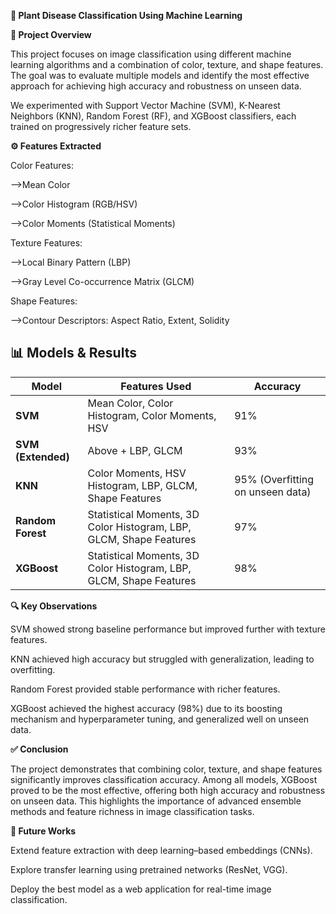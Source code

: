 **🌿 Plant Disease Classification Using Machine Learning**

**📌 Project Overview**

This project focuses on image classification using different machine learning algorithms and a combination of color, texture, and shape features. The goal was to evaluate multiple models and identify the most effective approach for achieving high accuracy and robustness on unseen data.

We experimented with Support Vector Machine (SVM), K-Nearest Neighbors (KNN), Random Forest (RF), and XGBoost classifiers, each trained on progressively richer feature sets.

**⚙️ Features Extracted**

Color Features:

  -->Mean Color

  -->Color Histogram (RGB/HSV)

  -->Color Moments (Statistical Moments)

Texture Features:

  -->Local Binary Pattern (LBP)

  -->Gray Level Co-occurrence Matrix (GLCM)

Shape Features:

  -->Contour Descriptors: Aspect Ratio, Extent, Solidity

## 📊 Models & Results

| Model | Features Used | Accuracy |
|-------|---------------|----------|
| **SVM** | Mean Color, Color Histogram, Color Moments, HSV | 91% |
| **SVM (Extended)** | Above + LBP, GLCM | 93% |
| **KNN** | Color Moments, HSV Histogram, LBP, GLCM, Shape Features | 95% (Overfitting on unseen data) |
| **Random Forest** | Statistical Moments, 3D Color Histogram, LBP, GLCM, Shape Features | 97% |
| **XGBoost** | Statistical Moments, 3D Color Histogram, LBP, GLCM, Shape Features | 98% |

**🔍 Key Observations**

SVM showed strong baseline performance but improved further with texture features.

KNN achieved high accuracy but struggled with generalization, leading to overfitting.

Random Forest provided stable performance with richer features.

XGBoost achieved the highest accuracy (98%) due to its boosting mechanism and hyperparameter tuning, and generalized well on unseen data.

**✅ Conclusion**

The project demonstrates that combining color, texture, and shape features significantly improves classification accuracy. Among all models, XGBoost proved to be the most effective, offering both high accuracy and robustness on unseen data. This highlights the importance of advanced ensemble methods and feature richness in image classification tasks.

**🚀 Future Works**

Extend feature extraction with deep learning–based embeddings (CNNs).

Explore transfer learning using pretrained networks (ResNet, VGG).

Deploy the best model as a web application for real-time image classification.
